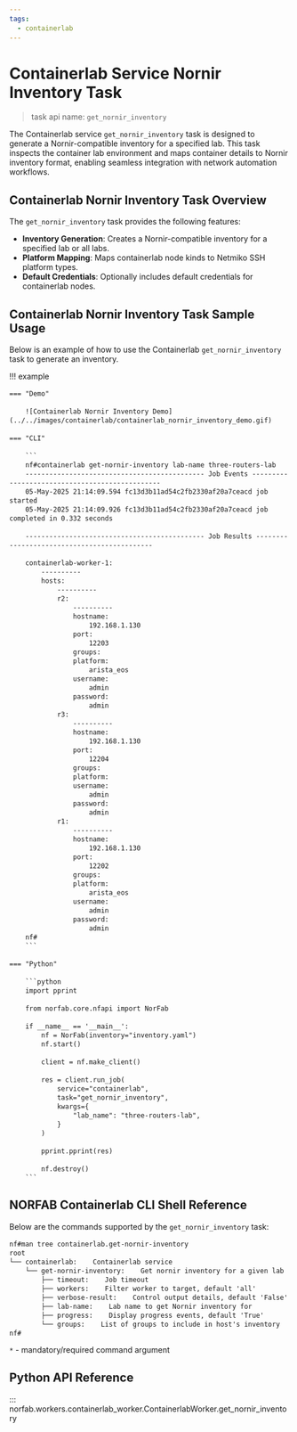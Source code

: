 ```yaml
---
tags:
  - containerlab
---
```


# Containerlab Service Nornir Inventory Task

> task api name: `get_nornir_inventory`

The Containerlab service `get_nornir_inventory` task is designed to generate a Nornir-compatible inventory for a specified lab. This task inspects the container lab environment and maps container details to Nornir inventory format, enabling seamless integration with network automation workflows.

## Containerlab Nornir Inventory Task Overview

The `get_nornir_inventory` task provides the following features:

- **Inventory Generation**: Creates a Nornir-compatible inventory for a specified lab or all labs.
- **Platform Mapping**: Maps containerlab node kinds to Netmiko SSH platform types.
- **Default Credentials**: Optionally includes default credentials for containerlab nodes.

## Containerlab Nornir Inventory Task Sample Usage

Below is an example of how to use the Containerlab `get_nornir_inventory` task to generate an inventory.

!!! example

    === "Demo"

        ![Containerlab Nornir Inventory Demo](../../images/containerlab/containerlab_nornir_inventory_demo.gif)

    === "CLI"

        ```
        nf#containerlab get-nornir-inventory lab-name three-routers-lab
        --------------------------------------------- Job Events -----------------------------------------------
        05-May-2025 21:14:09.594 fc13d3b11ad54c2fb2330af20a7ceacd job started
        05-May-2025 21:14:09.926 fc13d3b11ad54c2fb2330af20a7ceacd job completed in 0.332 seconds
        
        --------------------------------------------- Job Results --------------------------------------------
        
        containerlab-worker-1:
            ----------
            hosts:
                ----------
                r2:
                    ----------
                    hostname:
                        192.168.1.130
                    port:
                        12203
                    groups:
                    platform:
                        arista_eos
                    username:
                        admin
                    password:
                        admin
                r3:
                    ----------
                    hostname:
                        192.168.1.130
                    port:
                        12204
                    groups:
                    platform:
                    username:
                        admin
                    password:
                        admin
                r1:
                    ----------
                    hostname:
                        192.168.1.130
                    port:
                        12202
                    groups:
                    platform:
                        arista_eos
                    username:
                        admin
                    password:
                        admin
        nf#
        ```

    === "Python"

        ```python
        import pprint

        from norfab.core.nfapi import NorFab

        if __name__ == '__main__':
            nf = NorFab(inventory="inventory.yaml")
            nf.start()

            client = nf.make_client()

            res = client.run_job(
                service="containerlab",
                task="get_nornir_inventory",
                kwargs={
                    "lab_name": "three-routers-lab",
                }
            )

            pprint.pprint(res)

            nf.destroy()
        ```

## NORFAB Containerlab CLI Shell Reference

Below are the commands supported by the `get_nornir_inventory` task:

```
nf#man tree containerlab.get-nornir-inventory
root
└── containerlab:    Containerlab service
    └── get-nornir-inventory:    Get nornir inventory for a given lab
        ├── timeout:    Job timeout
        ├── workers:    Filter worker to target, default 'all'
        ├── verbose-result:    Control output details, default 'False'
        ├── lab-name:    Lab name to get Nornir inventory for
        ├── progress:    Display progress events, default 'True'
        └── groups:    List of groups to include in host's inventory
nf#
```

``*`` - mandatory/required command argument

## Python API Reference

::: norfab.workers.containerlab_worker.ContainerlabWorker.get_nornir_inventory